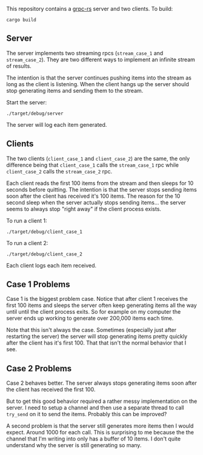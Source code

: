 This repository contains a [grpc-rs](https://github.com/pingcap/grpc-rs) server
and two clients. To build:

```
cargo build
```

## Server

The server implements two streaming rpcs (`stream_case_1` and `stream_case_2`).
They are two different ways to implement an infinite stream of results.

The intention is that the server continues pushing items into the stream as long
as the client is listening. When the client hangs up the server should stop
generating items and sending them to the stream.

Start the server:

```
./target/debug/server
```

The server will log each item generated.

## Clients

The two clients (`client_case_1` and `client_case_2`) are the same, the only
difference being that `client_case_1` calls the `stream_case_1` rpc while
`client_case_2` calls the `stream_case_2` rpc.

Each client reads the first 100 items from the stream and then sleeps for 10
seconds before quitting. The intention is that the server stops sending items
soon after the client has received it's 100 items. The reason for the 10 second
sleep when the server actually stops sending items... the server seems to always
stop "right away" if the client process exists.

To run a client 1:

```
./target/debug/client_case_1
```

To run a client 2:

```
./target/debug/client_case_2
```

Each client logs each item received. 

## Case 1 Problems

Case 1 is the biggest problem case. Notice that after client 1 receives the
first 100 items and sleeps the server often keep generating items all the way
until until the client process exits. So for example on my computer the server
ends up working to generate over 200,000 items each time.

Note that this isn't always the case. Sometimes (especially just after
restarting the server) the server will stop generating items pretty quickly
after the client has it's first 100. That that isn't the normal behavior that I
see.

## Case 2 Problems

Case 2 behaves better. The server always stops generating items soon after the
client has received the first 100.

But to get this good behavior required a rather messy implementation on the
server. I need to setup a channel and then use a separate thread to call
`try_send` on it to send the items. Probably this can be improved?

A second problem is that the server still generates more items then I would
expect. Around 1000 for each call. This is surprising to me because the the
channel that I'm writing into only has a buffer of 10 items. I don't quite
understand why the server is still generating so many.